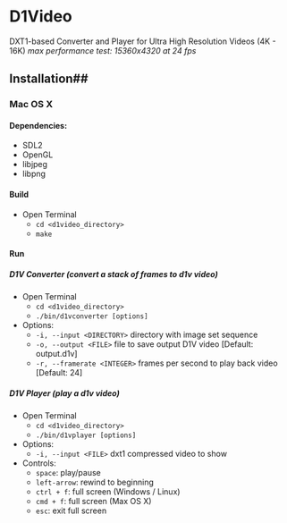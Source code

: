 D1Video
=======

DXT1-based Converter and Player for Ultra High Resolution Videos (4K - 16K)
*max performance test: 15360x4320 at 24 fps*


## Installation##

### Mac OS X ###

#### Dependencies: ####

* SDL2
* OpenGL
* libjpeg
* libpng

#### Build ####

* Open Terminal
    * `cd <d1video_directory>`
    * `make`

#### Run ####

##### D1V Converter (convert a stack of frames to d1v video) #####

* Open Terminal
    * `cd <d1video_directory>`
    * `./bin/d1vconverter [options]`
* Options:
    * `-i, --input <DIRECTORY>` directory with image set sequence
    * `-o, --output <FILE>` file to save output D1V video [Default: output.d1v]
    * `-r, --framerate <INTEGER>` frames per second to play back video [Default: 24]

##### D1V Player (play a d1v video) #####

* Open Terminal
    * `cd <d1video_directory>`
    * `./bin/d1vplayer [options]`
* Options:
    * `-i, --input <FILE>` dxt1 compressed video to show
* Controls:
    * `space`: play/pause
    * `left-arrow`: rewind to beginning
    * `ctrl + f`: full screen (Windows / Linux)
    * `cmd + f`: full screen (Max OS X)
    * `esc`: exit full screen
